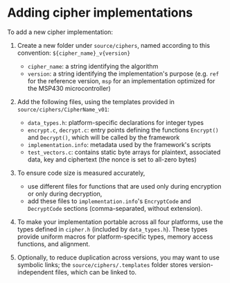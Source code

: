 Adding cipher implementations
=============================

To add a new cipher implementation:

1. Create a new folder under `source/ciphers`, named according to this
   convention: `${cipher_name}_v{version}`
    - `cipher_name`: a string identifying the algorithm
    - `version`: a string identifying the implementation's purpose
      (e.g. `ref` for the reference version, `msp` for an
      implementation optimized for the MSP430 microcontroller)

2. Add the following files, using the templates provided in
   `source/ciphers/CipherName_v01`:
    - `data_types.h`: platform-specific declarations for integer types
    - `encrypt.c`, `decrypt.c`: entry points defining the functions
      `Encrypt()` and `Decrypt()`, which will be called by the
      framework
    - `implementation.info`: metadata used by the framework's scripts
    - `test_vectors.c`: contains static byte arrays for plaintext,
      associated data, key and ciphertext (the nonce is set to
      all-zero bytes)

3. To ensure code size is measured accurately,
    - use different files for functions that are used only during
      encryption or only during decryption,
    - add these files to `implementation.info`'s `EncryptCode` and
      `DecryptCode` sections (comma-separated, without extension).

4. To make your implementation portable across all four platforms, use
   the types defined in `cipher.h` (included by `data_types.h`). These
   types provide uniform macros for platform-specific types, memory
   access functions, and alignment.

5. Optionally, to reduce duplication across versions, you may want to
   use symbolic links; the `source/ciphers/.templates` folder stores
   version-independent files, which can be linked to.
